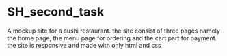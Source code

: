 # SH_second_task

A mockup site for a sushi restaurant. the site consist of three pages namely the home page, the menu page for ordering and the cart part for payment.
the site is responsive and made with only html and css
